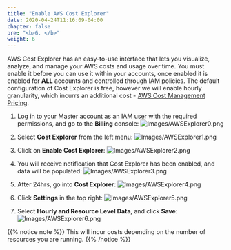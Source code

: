 ```yaml
---
title: "Enable AWS Cost Explorer"
date: 2020-04-24T11:16:09-04:00
chapter: false
pre: "<b>6. </b>"
weight: 6
---
```


AWS Cost Explorer has an easy-to-use interface that lets you visualize, analyze, and manage your AWS costs and usage over time. You must enable it before you can use it within your accounts, once enabled it is enabled for **ALL** accounts and controlled through IAM policies. The default configuration of Cost Explorer is free, however we will enable hourly granularity, which incurrs an additional cost - [AWS Cost Management Pricing](https://aws.amazon.com/aws-cost-management/pricing/).

1. Log in to your Master account as an IAM user with the required permissions, and go to the **Billing** console:
![Images/AWSExplorer0.png](/Cost/100_1_AWS_Account_Setup/Images/AWSExplorer0.png)

2. Select **Cost Explorer** from the left menu:
![Images/AWSExplorer1.png](/Cost/100_1_AWS_Account_Setup/Images/AWSExplorer1.png)

3. Click on **Enable Cost Explorer**:
![Images/AWSExplorer2.png](/Cost/100_1_AWS_Account_Setup/Images/AWSExplorer2.png)

4. You will receive notification that Cost Explorer has been enabled, and data will be populated:
![Images/AWSExplorer3.png](/Cost/100_1_AWS_Account_Setup/Images/AWSExplorer3.png)

5. After 24hrs, go into **Cost Explorer**:
![Images/AWSExplorer4.png](/Cost/100_1_AWS_Account_Setup/Images/AWSExplorer4.png)

6. Click **Settings** in the top right:
![Images/AWSExplorer5.png](/Cost/100_1_AWS_Account_Setup/Images/AWSExplorer5.png)

7. Select **Hourly and Resource Level Data**, and click **Save**:
![Images/AWSExplorer6.png](/Cost/100_1_AWS_Account_Setup/Images/AWSExplorer6.png)

{{% notice note %}}
This will incur costs depending on the number of resources you are running.
{{% /notice %}}

